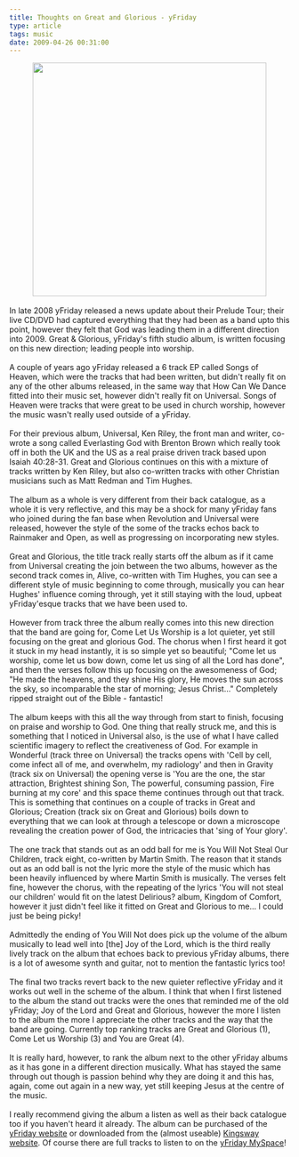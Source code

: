 ```yaml
---
title: Thoughts on Great and Glorious - yFriday
type: article
tags: music
date: 2009-04-26 00:31:00
---
```

<div style="text-align:center;"><img border="0" height="420" src="http://img194.imageshack.us/img194/5268/gagc.jpg" width="420" /></div><br />In late 2008 yFriday released a news update about their Prelude Tour; their live CD/DVD had captured everything that they had been as a band upto this point, however they felt that God was leading them in a different direction into 2009. Great &amp; Glorious, yFriday's fifth studio album, is written focusing on this new direction; leading people into worship.<br /><br />A couple of years ago yFriday released a 6 track EP called Songs of Heaven, which were the tracks that had been written, but didn't really fit on any of the other albums released, in the same way that How Can We Dance fitted into their music set, however didn't really fit on Universal. Songs of Heaven were tracks that were great to be used in church worship, however the music wasn't really used outside of a yFriday.<br /><br />For their previous album, Universal, Ken Riley, the front man and writer, co-wrote a song called Everlasting God with Brenton Brown which really took off in both the UK and the US as a real praise driven track based upon Isaiah 40:28-31. Great and Glorious continues on this with a mixture of tracks written by Ken Riley, but also co-written tracks with other Christian musicians such as Matt Redman and Tim Hughes.<br /><br />The album as a whole is very different from their back catalogue, as a whole it is very reflective, and this may be a shock for many yFriday fans who joined during the fan base when Revolution and Universal were released, however the style of the some of the tracks echos back to Rainmaker and Open, as well as progressing on incorporating new styles.<br /><br />Great and Glorious, the title track really starts off the album as if it came from Universal creating the join between the two albums, however as the second track comes in, Alive, co-written with Tim Hughes, you can see a different style of music beginning to come through, musically you can hear Hughes' influence coming through, yet it still staying with the loud, upbeat yFriday'esque tracks that we have been used to.<br /><br />However from track three the album really comes into this new direction that the band are going for, Come Let Us Worship is a lot quieter, yet still focusing on the great and glorious God. The chorus when I first heard it got it stuck in my head instantly, it is so simple yet so beautiful; "Come let us worship, come let us bow down, come let us sing of all the Lord has done", and then the verses follow this up focusing on the awesomeness of God; "He made the heavens, and they shine His glory, He moves the sun across the sky, so incomparable the star of morning; Jesus Christ..." Completely ripped straight out of the Bible - fantastic!<br /><br />The album keeps with this all the way through from start to finish, focusing on praise and worship to God. One thing that really struck me, and this is something that I noticed in Universal also, is the use of what I have called scientific imagery to reflect the creativeness of God. For example in Wonderful (track three on Universal) the tracks opens with 'Cell by cell, come infect all of me, and overwhelm, my radiology' and then in Gravity (track six on Universal) the opening verse is 'You are the one, the star attraction, Brightest shining Son, The powerful, consuming passion, Fire burning at my core' and this space theme continues through out that track. This is something that continues on a couple of tracks in Great and Glorious; Creation (track six on Great and Glorious) boils down to everything that we can look at through a telescope or down a microscope revealing the creation power of God, the intricacies that 'sing of Your glory'.<br /><br />The one track that stands out as an odd ball for me is You Will Not Steal Our Children, track eight, co-written by Martin Smith. The reason that it stands out as an odd ball is not the lyric more the style of the music which has been heavily influenced by where Martin Smith is musically. The verses felt fine, however the chorus, with the repeating of the lyrics 'You will not steal our children' would fit on the latest Delirious? album, Kingdom of Comfort, however it just didn't feel like it fitted on Great and Glorious to me... I could just be being picky!<br /><br />Admittedly the ending of You Will Not does pick up the volume of the album musically to lead well into [the] Joy of the Lord, which is the third really lively track on the album that echoes back to previous yFriday albums, there is a lot of awesome synth and guitar, not to mention the fantastic lyrics too!<br /><br />The final two tracks revert back to the new quieter reflective yFriday and it works out well in the scheme of the album. I think that when I first listened to the album the stand out tracks were the ones that reminded me of the old yFriday; Joy of the Lord and Great and Glorious, however the more I listen to the album the more I appreciate the other tracks and the way that the band are going. Currently top ranking tracks are Great and Glorious (1), Come Let us Worship (3) and You are Great (4).<br /><br />It is really hard, however, to rank the album next to the other yFriday albums as it has gone in a different direction musically. What has stayed the same through out though is passion behind why they are doing it and this has, again, come out again in a new way, yet still keeping Jesus at the centre of the music.<br /><br />I really recommend giving the album a listen as well as their back catalogue too if you haven't heard it already.  The album can be purchased of the <a href="http://www.yfriday.co.uk/shop.htm">yFriday website</a> or downloaded from the (almost useable) <a href="http://www.kingsway.co.uk/Shop/Products/122616/Home/Survivor/MP3_Downloads/Yfriday/Great_Glorious_MP3.aspx">Kingsway website</a>.  Of course there are full tracks to listen to on the <a href="http://www.myspace.com/yfriday">yFriday MySpace</a>!<div class="blogger-post-footer"><img width='1' height='1' src='https://blogger.googleusercontent.com/tracker/31453821-4272728329693823215?l=www.jamesdoc.co.uk' alt='' /></div>
